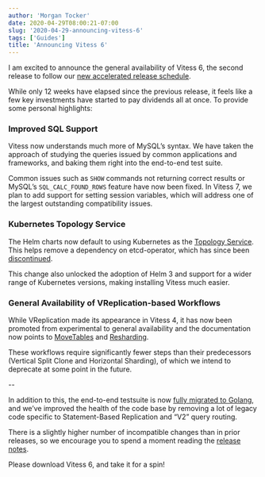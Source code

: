 ```yaml
---
author: 'Morgan Tocker'
date: 2020-04-29T08:00:21-07:00
slug: '2020-04-29-announcing-vitess-6'
tags: ['Guides']
title: 'Announcing Vitess 6'
---
```


I am excited to announce the general availability of Vitess 6, the second release to follow our [new accelerated release schedule](https://github.com/vitessio/enhancements/blob/master/veps/vep-1.md).

While only 12 weeks have elapsed since the previous release, it feels like a few key investments have started to pay dividends all at once. To provide some personal highlights:

### Improved SQL Support
Vitess now understands much more of MySQL’s syntax. We have taken the approach of studying the queries issued by common applications and frameworks, and baking them right into the end-to-end test suite.

Common issues such as `SHOW` commands not returning correct results or MySQL’s `SQL_CALC_FOUND_ROWS` feature have now been fixed. In Vitess 7, we plan to add support for setting session variables, which will address one of the largest outstanding compatibility issues.

### Kubernetes Topology Service
The Helm charts now default to using Kubernetes as the [Topology Service](https://vitess.io/docs/concepts/topology-service/). This helps remove a dependency on etcd-operator, which has since been [discontinued](https://github.com/coreos/etcd-operator/pull/2169).

This change also unlocked the adoption of Helm 3 and support for a wider range of Kubernetes versions, making installing Vitess much easier.

### General Availability of VReplication-based Workflows
While VReplication made its appearance in Vitess 4, it has now been promoted from experimental to general availability and the documentation now points to [MoveTables](https://vitess.io/docs/user-guides/move-tables/) and [Resharding](https://vitess.io/docs/user-guides/resharding/).

These workflows require significantly fewer steps than their predecessors (Vertical Split Clone and Horizontal Sharding), of which we intend to deprecate at some point in the future.

--

In addition to this, the end-to-end testsuite is now [fully migrated to Golang](https://www.planetscale.com/blog/planetscale-migrates-open-source-vitess-test-suite-from-python-to-go), and we’ve improved the health of the code base by removing a lot of legacy code specific to Statement-Based Replication and “V2” query routing.

There is a slightly higher number of incompatible changes than in prior releases, so we encourage you to spend a moment reading the [release notes](https://github.com/vitessio/vitess/releases/tag/v6.0.20-20200429).

Please download Vitess 6, and take it for a spin!
